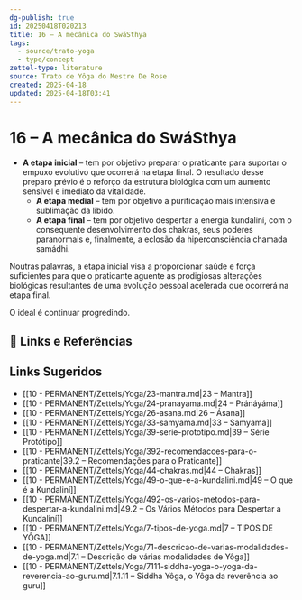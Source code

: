 ```yaml
---
dg-publish: true
id: 20250418T020213
title: 16 – A mecânica do SwáSthya
tags:
  - source/trato-yoga
  - type/concept
zettel-type: literature
source: Trato de Yôga do Mestre De Rose
created: 2025-04-18
updated: 2025-04-18T03:41
---
```


# 16 – A mecânica do SwáSthya

-  **A etapa inicial** – tem por objetivo preparar o praticante para suportar o empuxo evolutivo que ocorrerá na etapa final. O resultado desse preparo prévio é o reforço da estrutura biológica com um aumento sensível e imediato da vitalidade.
    -  **A etapa medial** – tem por objetivo a purificação mais intensiva e sublimação da libido.
    -  **A etapa final** – tem por objetivo despertar a energia kundaliní, com o consequente desenvolvimento dos chakras, seus poderes paranormais e, finalmente, a eclosão da hiperconsciência chamada samádhi.

Noutras palavras, a etapa inicial visa a proporcionar saúde e força suficientes para que o praticante aguente as prodigiosas alterações biológicas resultantes de uma evolução pessoal acelerada que ocorrerá na etapa final.

O ideal é continuar progredindo.

## 🔗 Links e Referências

## Links Sugeridos

- [[10 - PERMANENT/Zettels/Yoga/23-mantra.md\|23 – Mantra]]
- [[10 - PERMANENT/Zettels/Yoga/24-pranayama.md\|24 – Pránáyáma]]
- [[10 - PERMANENT/Zettels/Yoga/26-asana.md\|26 – Ásana]]
- [[10 - PERMANENT/Zettels/Yoga/33-samyama.md\|33 – Samyama]]
- [[10 - PERMANENT/Zettels/Yoga/39-serie-prototipo.md\|39 – Série Protótipo]]
- [[10 - PERMANENT/Zettels/Yoga/392-recomendacoes-para-o-praticante\|39.2 – Recomendações para o Praticante]]
- [[10 - PERMANENT/Zettels/Yoga/44-chakras.md\|44 – Chakras]]
- [[10 - PERMANENT/Zettels/Yoga/49-o-que-e-a-kundalini.md\|49 – O que é a Kundaliní]]
- [[10 - PERMANENT/Zettels/Yoga/492-os-varios-metodos-para-despertar-a-kundalini.md\|49.2 – Os Vários Métodos para Despertar a Kundaliní]]
- [[10 - PERMANENT/Zettels/Yoga/7-tipos-de-yoga.md\|7 – TIPOS DE YÔGA]]
- [[10 - PERMANENT/Zettels/Yoga/71-descricao-de-varias-modalidades-de-yoga.md\|7.1 – Descrição de várias modalidades de Yôga]]
- [[10 - PERMANENT/Zettels/Yoga/7111-siddha-yoga-o-yoga-da-reverencia-ao-guru.md\|7.1.11 – Siddha Yôga, o Yôga da reverência ao guru]]